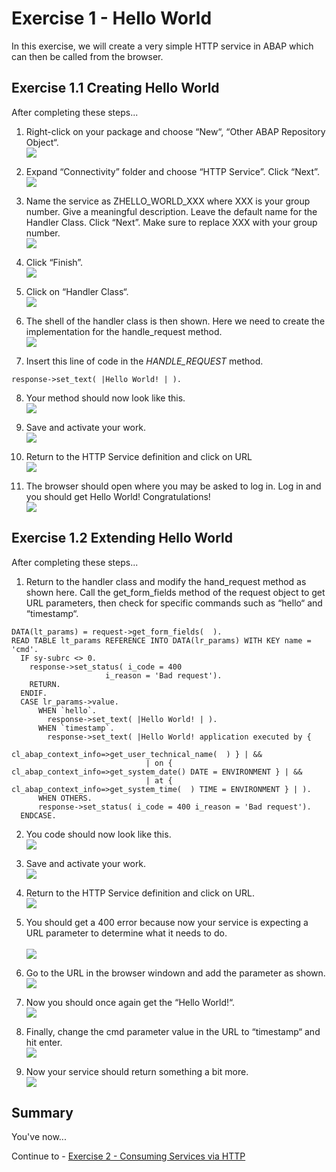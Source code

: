 # Exercise 1 - Hello World

In this exercise, we will create a very simple HTTP service in ABAP which can then be called from the browser.

## Exercise 1.1 Creating Hello World

After completing these steps...

1. Right-click on your package and choose “New“, “Other ABAP Repository Object“.
<br>![](/exercises/ex1/images/01_01_0010.png)

2. Expand “Connectivity” folder and choose “HTTP Service”.  Click “Next”.
<br>![](/exercises/ex1/images/01_01_0020.png)

3.	Name the service as ZHELLO_WORLD_XXX where XXX is your group number.  Give a meaningful description.  Leave the default name for the Handler Class.  Click “Next”.  Make sure to replace XXX with your group number.
<br>![](/exercises/ex1/images/01_01_0030.png)

4.	Click “Finish”. 
<br>![](/exercises/ex1/images/01_01_0040.png)

5.	Click on “Handler Class“.
<br>![](/exercises/ex1/images/01_01_0050.png)

6.	The shell of the handler class is then shown.  Here we need to create the implementation for the handle_request method.
<br>![](/exercises/ex1/images/01_01_0060.png)

7.	Insert this line of code in the *HANDLE_REQUEST* method.
```abap
response->set_text( |Hello World! | ). 
```

8.	Your method should now look like this. 
<br>![](/exercises/ex1/images/01_01_0080.png)

9.	Save and activate your work.
<br>![](/exercises/ex1/images/01_01_0090.png)

10.	Return to the HTTP Service definition and click on URL
<br>![](/exercises/ex1/images/01_01_0100.png)

11.	The browser should open where you may be asked to log in.  Log in and you should get Hello World! Congratulations!
<br>![](/exercises/ex1/images/01_01_0110.png)



## Exercise 1.2 Extending Hello World

After completing these steps...

1.	Return to the handler class and modify the hand_request method as shown here.  Call the get_form_fields method of the request object to get URL parameters, then check for specific commands such as “hello“ and “timestamp“.
```abap
DATA(lt_params) = request->get_form_fields(  ).
READ TABLE lt_params REFERENCE INTO DATA(lr_params) WITH KEY name = 'cmd'.
  IF sy-subrc <> 0.
    response->set_status( i_code = 400
                     i_reason = 'Bad request').
    RETURN.
  ENDIF.
  CASE lr_params->value.
      WHEN `hello`.
        response->set_text( |Hello World! | ).
      WHEN `timestamp`.
        response->set_text( |Hello World! application executed by {
                             cl_abap_context_info=>get_user_technical_name(  ) } | &&
                              | on {  cl_abap_context_info=>get_system_date() DATE = ENVIRONMENT } | &&
                              | at { cl_abap_context_info=>get_system_time(  ) TIME = ENVIRONMENT } | ).
      WHEN OTHERS.
      response->set_status( i_code = 400 i_reason = 'Bad request').
  ENDCASE.
```

2.	You code should now look like this.
<br>![](/exercises/ex1/images/01_02_0020.png)

3.	Save and activate your work.
<br>![](/exercises/ex1/images/01_02_0030.png)

4.	Return to the HTTP Service definition and click on URL.
<br>![](/exercises/ex1/images/01_02_0040.png)

5.	You should get a 400 error because now your service is expecting a URL parameter to determine what it needs to do.  
<br>![](/exercises/ex1/images/01_02_0050.png)

6.	Go to the URL in the browser windown and add the parameter as shown.
<br>![](/exercises/ex1/images/01_02_0060.png)

7.	Now you should once again get the “Hello World!“.
<br>![](/exercises/ex1/images/01_02_0070.png)

8.	Finally, change the cmd parameter value in the URL to “timestamp“ and hit enter.
<br>![](/exercises/ex1/images/01_02_0080.png)

9.	Now your service should return something a bit more.
<br>![](/exercises/ex1/images/01_02_0090.png)

## Summary

You've now...

Continue to - [Exercise 2 - Consuming Services via HTTP ](../ex2/README.md)